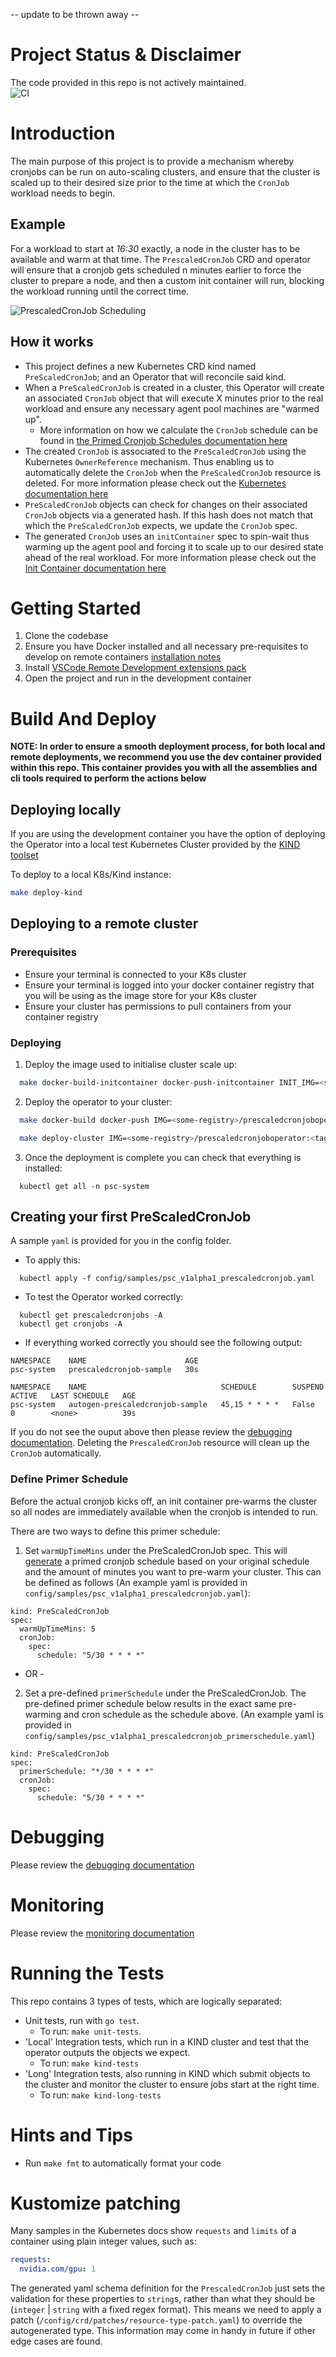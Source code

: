 -- update to be thrown away --

# Project Status & Disclaimer
The code provided in this repo is not actively maintained.  
![CI](https://github.com/microsoft/k8s-cronjob-prescaler/workflows/CI/badge.svg)

# Introduction 
The main purpose of this project is to provide a mechanism whereby cronjobs can be run on auto-scaling clusters, and ensure that the cluster is scaled up to their desired size prior to the time at which the `CronJob` workload needs to begin.

## Example
For a workload to start at *16:30* exactly, a node in the cluster has to be available and warm at that time. The `PrescaledCronJob` CRD and operator will ensure that a cronjob gets scheduled n minutes earlier to force the cluster to prepare a node, and then a custom init container will run, blocking the workload running until the correct time. 

![PrescaledCronJob Scheduling](docs/prescaledcron.png)

## How it works
- This project defines a new Kubernetes CRD kind named `PreScaledCronJob`; and an Operator that will reconcile said kind.
- When a `PreScaledCronJob` is created in a cluster, this Operator will create an associated `CronJob` object that will execute X minutes prior to the real workload and ensure any necessary agent pool machines are "warmed up".
   - More information on how we calculate the `CronJob` schedule can be found in [the Primed Cronjob Schedules
 documentation here](docs/cronjobs.md)
- The created `CronJob` is associated to the `PreScaledCronJob` using the Kubernetes `OwnerReference` mechanism. Thus enabling us to automatically delete the `CronJob` when the `PreScaledCronJob` resource is deleted. For more information please check out the [Kubernetes documentation here](https://kubernetes.io/docs/concepts/workloads/controllers/garbage-collection/#owners-and-dependents)
- `PreScaledCronJob` objects can check for changes on their associated `CronJob` objects via a generated hash. If this hash does not match that which the `PreScaledCronJob` expects, we update the `CronJob` spec.
- The generated `CronJob` uses an `initContainer` spec to spin-wait thus warming up the agent pool and forcing it to scale up to our desired state ahead of the real workload. For more information please check out the [Init Container documentation here](https://kubernetes.io/docs/concepts/workloads/pods/init-containers/)

# Getting Started
1. Clone the codebase
2. Ensure you have Docker installed and all necessary pre-requisites to develop on remote containers [installation notes](https://code.visualstudio.com/docs/remote/containers#_installation)
3. Install [VSCode Remote Development extensions pack](https://aka.ms/vscode-remote/download/extension)
4. Open the project and run in the development container

# Build And Deploy

**NOTE: In order to ensure a smooth deployment process, for both local and remote deployments, we recommend you use the dev container provided within this repo. This container provides you with all the assemblies and cli tools required to perform the actions below**

## Deploying locally

If you are using the development container you have the option of deploying the Operator into a local test Kubernetes Cluster provided by the [KIND toolset](https://github.com/kubernetes-sigs/kind)

To deploy to a local K8s/Kind instance:
  ```bash
  make deploy-kind
  ```

## Deploying to a remote cluster

### Prerequisites 
- Ensure your terminal is connected to your K8s cluster
- Ensure your terminal is logged into your docker container registry that you will be using as the image store for your K8s cluster
- Ensure your cluster has permissions to pull containers from your container registry

### Deploying

1. Deploy the image used to initialise cluster scale up:

```bash
  make docker-build-initcontainer docker-push-initcontainer INIT_IMG=<some-registry>/initcontainer:<tag>
```
2. Deploy the operator to your cluster:

  ```bash
    make docker-build docker-push IMG=<some-registry>/prescaledcronjoboperator:<tag> INIT_IMG=<some-registry>/initcontainer:<tag>

    make deploy-cluster IMG=<some-registry>/prescaledcronjoboperator:<tag> INIT_IMG=<some-registry>/initcontainer:<tag>
  ```

3. Once the deployment is complete you can check that everything is installed:

```
  kubectl get all -n psc-system
```

## Creating your first PreScaledCronJob
A sample `yaml` is provided for you in the config folder.

- To apply this: 
```
  kubectl apply -f config/samples/psc_v1alpha1_prescaledcronjob.yaml
```

- To test the Operator worked correctly:
```
  kubectl get prescaledcronjobs -A
  kubectl get cronjobs -A
```

- If everything worked correctly you should see the following output:
```
NAMESPACE    NAME                      AGE
psc-system   prescaledcronjob-sample   30s

NAMESPACE    NAME                              SCHEDULE        SUSPEND   ACTIVE   LAST SCHEDULE   AGE
psc-system   autogen-prescaledcronjob-sample   45,15 * * * *   False     0        <none>          39s
```

If you do not see the ouput above then please review the [debugging documentation](docs/debugging.md). Deleting the `PrescaledCronJob` resource will clean up the `CronJob` automatically.

###  Define Primer Schedule
Before the actual cronjob kicks off, an init container pre-warms the cluster so all nodes are immediately available when the cronjob is intended to run.

There are two ways to define this primer schedule:
1. Set `warmUpTimeMins` under the PreScaledCronJob spec. This will [generate](docs/cronjobs.md) a primed cronjob schedule based on your original schedule and the amount of minutes you want to pre-warm your cluster. This can be defined as follows (An example yaml is provided in `config/samples/psc_v1alpha1_prescaledcronjob.yaml`):
```
kind: PreScaledCronJob
spec:
  warmUpTimeMins: 5
  cronJob:
    spec:
      schedule: "5/30 * * * *"
```
- OR -
2. Set a pre-defined `primerSchedule` under the PreScaledCronJob. The pre-defined primer schedule below results in the exact same pre-warming and cron schedule as the schedule above. (An example yaml is provided in `config/samples/psc_v1alpha1_prescaledcronjob_primerschedule.yaml`)
```
kind: PreScaledCronJob
spec:
  primerSchedule: "*/30 * * * *"
  cronJob:
    spec:
      schedule: "5/30 * * * *"
```


# Debugging

Please review the [debugging documentation](docs/debugging.md)

# Monitoring

Please review the [monitoring documentation](docs/monitoring.md)

# Running the Tests
This repo contains 3 types of tests, which are logically separated:
- Unit tests, run with `go test`.
  - To run: `make unit-tests`.
- 'Local' Integration tests, which run in a KIND cluster and test that the operator outputs the objects we expect.
  - To run: `make kind-tests` 
- 'Long' Integration tests, also running in KIND which submit objects to the cluster and monitor the cluster to ensure jobs start at the right time.
  - To run: `make kind-long-tests` 


# Hints and Tips
- Run `make fmt` to automatically format your code

# Kustomize patching
Many samples in the Kubernetes docs show `requests` and `limits` of a container using plain integer values, such as:
```yaml
requests:
  nvidia.com/gpu: 1
```
The generated yaml schema definition for the `PrescaledCronJob` just sets the validation for these properties to `string`s, rather than what they should be (`integer` | `string` with a fixed regex format). This means we need to apply a patch (`/config/crd/patches/resource-type-patch.yaml`) to override the autogenerated type. This information may come in handy in future if other edge cases are found. 
